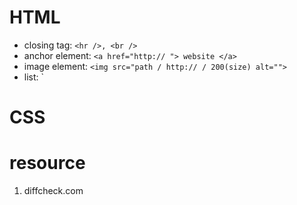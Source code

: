 # HTML
* closing tag: `<hr />, <br />`
* anchor element: `<a href="http:// "> website </a>`
* image element: `<img src="path / http:// / 200(size) alt="">`
* list: `<ol start=5> </ol>


# CSS

# resource
1. diffcheck.com
